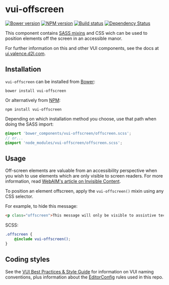 # vui-offscreen
[![Bower version][bower-image]][bower-url]
[![NPM version][npm-image]][npm-url]
[![Build status][ci-image]][ci-url]
[![Dependency Status][dependencies-image]][dependencies-url]

This component contains [SASS mixins](http://sass-lang.com/) and CSS wich can be used to position elements off the screen in an accessible manor.

For further information on this and other VUI components, see the docs at [ui.valence.d2l.com](http://ui.valence.d2l.com/).

## Installation

`vui-offscreen` can be installed from [Bower][bower-url]:
```shell
bower install vui-offscreen
```

Or alternatively from [NPM][npm-url]:
```shell
npm install vui-offscreen
```

Depending on which installation method you choose, use that path when doing the SASS import:

```scss
@import 'bower_components/vui-offscreen/offscreen.scss';
// or...
@import 'node_modules/vui-offscreen/offscreen.scss';
```

## Usage

Off-screen elements are valuable from an accessibility perspective when you wish to use elements which are only visible to screen readers. For more information, read [WebAIM's article on Invisible Content](http://webaim.org/techniques/css/invisiblecontent/).

To position an element offscreen, apply the `vui-offscreen()` mixin using any  CSS selector.

For example, to hide this message:
```html
<p class="offscreen">This message will only be visible to assistive technology, such as a screen reader.</p>
```

SCSS:
```scss
.offscreen {
	@include vui-offscreen();
}
```

## Coding styles

See the [VUI Best Practices & Style Guide](https://github.com/Brightspace/valence-ui-docs/wiki/Best-Practices-&-Style-Guide) for information on VUI naming conventions, plus information about the [EditorConfig](http://editorconfig.org) rules used in this repo.

[bower-url]: http://bower.io/search/?q=vui-offscreen
[bower-image]: https://img.shields.io/bower/v/vui-offscreen.svg
[npm-url]: https://npmjs.org/package/vui-offscreen
[npm-image]: https://img.shields.io/npm/v/vui-offscreen.svg
[ci-image]: https://travis-ci.org/Brightspace/valence-ui-offscreen.svg?branch=master
[ci-url]: https://travis-ci.org/Brightspace/valence-ui-offscreen
[dependencies-url]: https://david-dm.org/brightspace/valence-ui-offscreen
[dependencies-image]: https://img.shields.io/david/Brightspace/valence-ui-offscreen.svg
